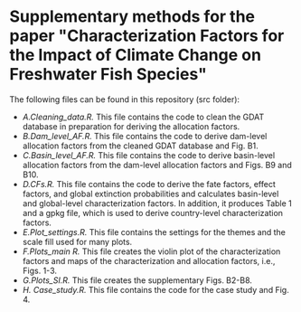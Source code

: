 # Supplementary methods for the paper "Characterization Factors for the Impact of Climate Change on Freshwater Fish Species"

The following files can be found in this repository (src folder):
- *A.Cleaning_data.R.* This file contains the code to clean the GDAT database in preparation for deriving the allocation factors.
- *B.Dam_level_AF.R.* This file contains the code to derive dam-level allocation factors from the cleaned GDAT database and Fig. B1.
- *C.Basin_level_AF.R.* This file contains the code to derive basin-level allocation factors from the dam-level allocation factors and Figs. B9 and B10.
- *D.CFs.R.* This file contains the code to derive the fate factors, effect factors, and global extinction probabilities and calculates basin-level and global-level characterization factors. In addition, it produces Table 1 and a gpkg file, which is used to derive country-level characterization factors.
- *E.Plot_settings.R.* This file contains the settings for the themes and the scale fill used for many plots.
- *F.Plots_main R.* This file creates the violin plot of the characterization factors and maps of the characterization and allocation factors, i.e., Figs. 1-3.
- *G.Plots_SI.R.* This file creates the supplementary Figs. B2-B8.
- *H. Case_study.R.* This file contains the code for the case study and Fig. 4.
